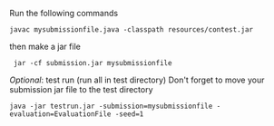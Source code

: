 Run the following commands
```
javac mysubmissionfile.java -classpath resources/contest.jar
```
then make a jar file
```
 jar -cf submission.jar mysubmissionfile
 ```

*Optional*: test run (run all in test directory)
Don't forget to move your submission jar file to the test directory
```
java -jar testrun.jar -submission=mysubmissionfile -evaluation=EvaluationFile -seed=1
```
